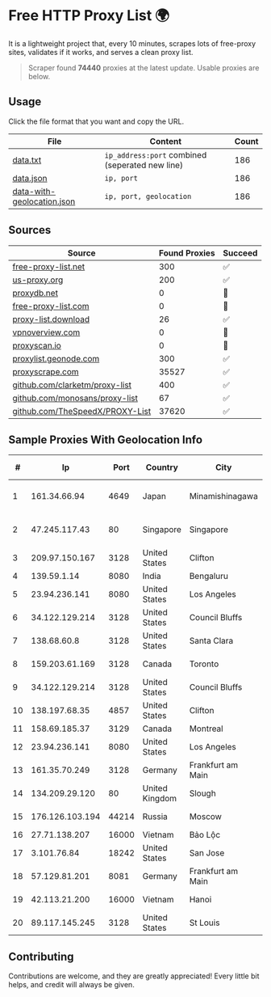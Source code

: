 
# Free HTTP Proxy List 🌍

It is a lightweight project that, every 10 minutes, scrapes lots of free-proxy sites, validates if it works, and serves a clean proxy list.


> Scraper found **74440** proxies at the latest update. Usable proxies are below.

## Usage

Click the file format that you want and copy the URL.


|File|Content|Count|
|----|-------|-----|
|[data.txt](https://raw.githubusercontent.com/themiralay/Proxy-List-World/master/data.txt)|`ip_address:port` combined (seperated new line)|186|
|[data.json](https://raw.githubusercontent.com/themiralay/Proxy-List-World/master/data.json)|`ip, port`|186|
|[data-with-geolocation.json](https://raw.githubusercontent.com/themiralay/Proxy-List-World/master/data-with-geolocation.json)|`ip, port, geolocation`|186|

## Sources

|Source|Found Proxies|Succeed|
|------|-------------|-------|
|[free-proxy-list.net](https://free-proxy-list.net)|300|✅|
|[us-proxy.org](https://www.us-proxy.org)|200|✅|
|[proxydb.net](http://proxydb.net)|0|🚫|
|[free-proxy-list.com](https://free-proxy-list.com/?page=&port=&type%5B%5D=http&type%5B%5D=https&up_time=0&search=Search)|0|🚫|
|[proxy-list.download](https://www.proxy-list.download/HTTP)|26|✅|
|[vpnoverview.com](https://vpnoverview.com/privacy/anonymous-browsing/free-proxy-servers)|0|🚫|
|[proxyscan.io](https://www.proxyscan.io)|0|🚫|
|[proxylist.geonode.com](https://proxylist.geonode.com/api/proxy-list?limit=300&page=1&sort_by=lastChecked&sort_type=desc&protocols=http,https)|300|✅|
|[proxyscrape.com](https://api.proxyscrape.com/v2/?request=displayproxies&protocol=http&timeout=10000&country=all&ssl=all&anonymity=all)|35527|✅|
|[github.com/clarketm/proxy-list](https://raw.githubusercontent.com/clarketm/proxy-list/master/proxy-list-raw.txt)|400|✅|
|[github.com/monosans/proxy-list](https://raw.githubusercontent.com/monosans/proxy-list/main/proxies/http.txt)|67|✅|
|[github.com/TheSpeedX/PROXY-List](https://raw.githubusercontent.com/TheSpeedX/PROXY-List/master/http.txt)|37620|✅|


## Sample Proxies With Geolocation Info

|#|Ip|Port|Country|City|Internet Service Provider|
|-|--|----|-------|----|-------------------------|
|1|161.34.66.94|4649|Japan|Minamishinagawa|NTT PC Communications, Inc.|
|2|47.245.117.43|80|Singapore|Singapore|Alibaba (US) Technology Co., Ltd.|
|3|209.97.150.167|3128|United States|Clifton|DigitalOcean, LLC|
|4|139.59.1.14|8080|India|Bengaluru|DIGITALOCEAN|
|5|23.94.236.141|8080|United States|Los Angeles|HostPapa|
|6|34.122.129.214|3128|United States|Council Bluffs|Google LLC|
|7|138.68.60.8|3128|United States|Santa Clara|DigitalOcean, LLC|
|8|159.203.61.169|3128|Canada|Toronto|DigitalOcean, LLC|
|9|34.122.129.214|3128|United States|Council Bluffs|Google LLC|
|10|138.197.68.35|4857|United States|Clifton|DigitalOcean, LLC|
|11|158.69.185.37|3129|Canada|Montreal|OVH SAS|
|12|23.94.236.141|8080|United States|Los Angeles|HostPapa|
|13|161.35.70.249|3128|Germany|Frankfurt am Main|DigitalOcean, LLC|
|14|134.209.29.120|80|United Kingdom|Slough|DigitalOcean, LLC|
|15|176.126.103.194|44214|Russia|Moscow|Miglovets Egor Andreevich|
|16|27.71.138.207|16000|Vietnam|Bảo Lộc|Viettel Group|
|17|3.101.76.84|18242|United States|San Jose|Amazon.com, Inc.|
|18|57.129.81.201|8081|Germany|Frankfurt am Main|OVH SAS|
|19|42.113.21.200|16000|Vietnam|Hanoi|FPT Telecom Company|
|20|89.117.145.245|3128|United States|St Louis|Nubes, LLC|



## Contributing

Contributions are welcome, and they are greatly appreciated! Every
little bit helps, and credit will always be given.

